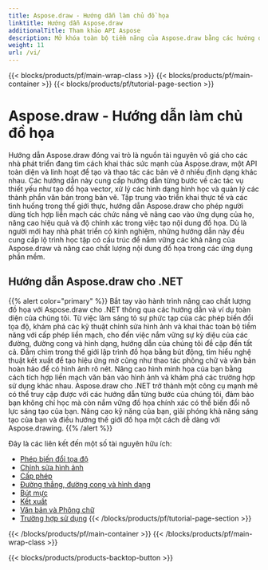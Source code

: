 ```yaml
---
title: Aspose.draw - Hướng dẫn làm chủ đồ họa
linktitle: Hướng dẫn Aspose.draw
additionalTitle: Tham khảo API Aspose
description: Mở khóa toàn bộ tiềm năng của Aspose.draw bằng các hướng dẫn toàn diện của chúng tôi. Làm chủ thao tác đồ họa trên các ngôn ngữ để nâng cao hiệu quả và hình ảnh của phần mềm.
weight: 11
url: /vi/
---
```


{{< blocks/products/pf/main-wrap-class >}}
{{< blocks/products/pf/main-container >}}
{{< blocks/products/pf/tutorial-page-section >}}

# Aspose.draw - Hướng dẫn làm chủ đồ họa


Hướng dẫn Aspose.draw đóng vai trò là nguồn tài nguyên vô giá cho các nhà phát triển đang tìm cách khai thác sức mạnh của Aspose.draw, một API toàn diện và linh hoạt để tạo và thao tác các bản vẽ ở nhiều định dạng khác nhau. Các hướng dẫn này cung cấp hướng dẫn từng bước về các tác vụ thiết yếu như tạo đồ họa vector, xử lý các hình dạng hình học và quản lý các thành phần văn bản trong bản vẽ. Tập trung vào triển khai thực tế và các tình huống trong thế giới thực, hướng dẫn Aspose.draw cho phép người dùng tích hợp liền mạch các chức năng vẽ nâng cao vào ứng dụng của họ, nâng cao hiệu quả và độ chính xác trong việc tạo nội dung đồ họa. Dù là người mới hay nhà phát triển có kinh nghiệm, những hướng dẫn này đều cung cấp lộ trình học tập có cấu trúc để nắm vững các khả năng của Aspose.draw và nâng cao chất lượng nội dung đồ họa trong các ứng dụng phần mềm.

## Hướng dẫn Aspose.draw cho .NET
{{% alert color="primary" %}}
Bắt tay vào hành trình nâng cao chất lượng đồ họa với Aspose.draw cho .NET thông qua các hướng dẫn và ví dụ toàn diện của chúng tôi. Từ việc làm sáng tỏ sự phức tạp của các phép biến đổi tọa độ, khám phá các kỹ thuật chỉnh sửa hình ảnh và khai thác toàn bộ tiềm năng với cấp phép liền mạch, cho đến việc nắm vững sự kỳ diệu của các đường, đường cong và hình dạng, hướng dẫn của chúng tôi đề cập đến tất cả. Đắm chìm trong thế giới lập trình đồ họa bằng bút động, tìm hiểu nghệ thuật kết xuất để tạo hiệu ứng mờ cũng như thao tác phông chữ và văn bản hoàn hảo để có hình ảnh rõ nét. Nâng cao hình minh họa của bạn bằng cách tích hợp liền mạch văn bản vào hình ảnh và khám phá các trường hợp sử dụng khác nhau. Aspose.draw cho .NET trở thành một công cụ mạnh mẽ có thể truy cập được với các hướng dẫn từng bước của chúng tôi, đảm bảo bạn không chỉ học mà còn nắm vững đồ họa chính xác có thể biến đổi nỗ lực sáng tạo của bạn. Nâng cao kỹ năng của bạn, giải phóng khả năng sáng tạo của bạn và điều hướng thế giới đồ họa một cách dễ dàng với Aspose.drawing.
{{% /alert %}}

Đây là các liên kết đến một số tài nguyên hữu ích:
 
- [Phép biến đổi tọa độ](./net/coordinate-transformations/)
- [Chỉnh sửa hình ảnh](./net/image-editing/)
- [Cấp phép](./net/licensing/)
- [Đường thẳng, đường cong và hình dạng](./net/lines-curves-and-shapes/)
- [Bút mực](./net/pens/)
- [Kết xuất](./net/rendering/)
- [Văn bản và Phông chữ](./net/text-and-fonts/)
- [Trường hợp sử dụng](./net/use-cases/)
{{< /blocks/products/pf/tutorial-page-section >}}

{{< /blocks/products/pf/main-container >}}
{{< /blocks/products/pf/main-wrap-class >}}

{{< blocks/products/products-backtop-button >}}
